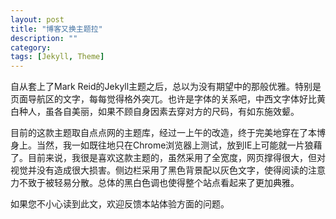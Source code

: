 ```yaml
---
layout: post
title: "博客又换主题拉"
description: ""
category: 
tags: [Jekyll, Theme]
---
```


自从套上了Mark Reid的Jekyll主题之后，总以为没有期望中的那般优雅。特别是页面导航区的文字，每每觉得格外突兀。也许是字体的关系吧，中西文字体好比黄白种人，虽各自美丽，如果不顾自身因素去穿对方的尺码，有如东施效颦。

目前的这款主题取自点点网的主题库，经过一上午的改造，终于完美地穿在了本博身上。当然，我一如既往地只在Chrome浏览器上测试，放到IE上可能就一片狼藉了。目前来说，我很是喜欢这款主题的，虽然采用了全宽度，网页撑得很大，但对视觉并没有造成很大损害。侧边栏采用了黑色背景配以灰色文字，使得阅读的注意力不致于被轻易分散。总体的黑白色调也使得整个站点看起来了更加典雅。

如果您不小心读到此文，欢迎反馈本站体验方面的问题。
